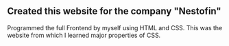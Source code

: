 ## Created this website for the company "Nestofin"
Programmed the full Frontend by myself using HTML and CSS. This was the website from which I learned major properties of CSS.